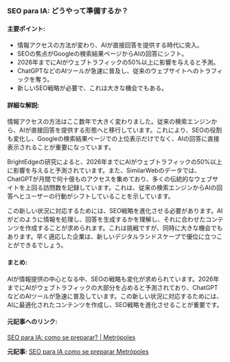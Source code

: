 ### SEO para IA: どうやって準備するか？

#### 主要ポイント:
- 情報アクセスの方法が変わり、AIが直接回答を提供する時代に突入。
- SEOの焦点がGoogleの検索結果ページからAIの回答にシフト。
- 2026年までにAIがウェブトラフィックの50%以上に影響を与えると予測。
- ChatGPTなどのAIツールが急速に普及し、従来のウェブサイトへのトラフィックを奪う。
- 新しいSEO戦略が必要で、これは大きな機会でもある。

#### 詳細な解説:
情報アクセスの方法はここ数年で大きく変わりました。従来の検索エンジンから、AIが直接回答を提供する形態へと移行しています。これにより、SEOの役割も変化し、Googleの検索結果ページでの上位表示だけでなく、AIの回答に直接表示されることが重要になっています。

BrightEdgeの研究によると、2026年までにAIがウェブトラフィックの50%以上に影響を与えると予測されています。また、SimilarWebのデータでは、ChatGPTが月間で何十億ものアクセスを集めており、多くの伝統的なウェブサイトを上回る訪問数を記録しています。これは、従来の検索エンジンからAIの回答へとユーザーの行動がシフトしていることを示しています。

この新しい状況に対応するためには、SEO戦略を進化させる必要があります。AIがどのように情報を処理し、回答を生成するかを理解し、それに合わせたコンテンツを作成することが求められます。これは挑戦ですが、同時に大きな機会でもあります。早く適応した企業は、新しいデジタルランドスケープで優位に立つことができるでしょう。

#### まとめ:
AIが情報提供の中心となる中、SEOの戦略も変化が求められています。2026年までにAIがウェブトラフィックの大部分を占めると予測されており、ChatGPTなどのAIツールが急速に普及しています。この新しい状況に対応するためには、AIに最適化されたコンテンツを作成し、SEO戦略を進化させることが重要です。

#### 元記事へのリンク:
[SEO para IA: como se preparar? | Metrópoles](https://www.metropoles.com/m-buzz/seo-para-ia-como-se-preparar)

**元記事:** [SEO para IA como se preparar Metrópoles](https://www.metropoles.com/colunas/m-buzz/seo-para-ia-como-se-preparar)